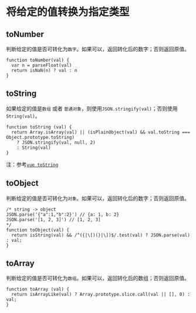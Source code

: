 # 将给定的值转换为指定类型


## toNumber

判断给定的值是否可转化为` 数字 `。如果可以，返回转化后的数字；否则返回原值。

```
function toNumber(val) {
  var n = parseFloat(val)
  return isNaN(n) ? val : n
}
```

## toString

如果给定的值是` 数组 ` 或者 `普通对象`，则使用`JSON.stringify(val)`；否则使用` String(val) `。

```
function toString (val) {
  return Array.isArray(val) || (isPlainObject(val) && val.toString === Object.prototype.toString)
    ? JSON.stringify(val, null, 2)
    : String(val)
}
```

注：参考[` vue toString `](https://github.com/vuejs/vue/blob/dev/src/shared/util.js#L85)

## toObject

判断给定的值是否可转化为` 对象 `。如果可以，返回转化后的数字；否则返回原值。

```
/* string -> object
JSON.parse('{"a":1,"b":2}') // {a: 1, b: 2}
JSON.parse('[1, 2, 3]') // [1, 2, 3]
*/
function toObject(val) {
  return isString(val) && /^({|\[)(}|\])$/.test(val) ? JSON.parse(val) : val;
}
```

## toArray

判断给定的值是否可转化为` 数组 `。如果可以，返回转化后的数组；否则返回原值。

```
function toArray (val) {
  return isArrayLike(val) ? Array.prototype.slice.call(val || [], 0) : val;
}
```